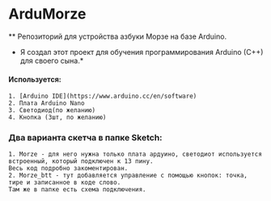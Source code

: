 # ArduMorze
** Репозиторий для устройства азбуки Морзе на базе Arduino.
* Я создал этот проект для обучения программирования Arduino (C++) для своего сына.*

#### Используется: 
	1. [Arduino IDE](https://www.arduino.cc/en/software)
	2. Плата Arduino Nano
	3. Светодиод(по желанию)
	4. Кнопка (3шт, по желанию)

### Два варианта скетча в папке Sketch: 
    1. Morze - для него нужна только плата ардуино, светодиот используется встроенный, который подключен к 13 пину. 
    Весь код подробно закоментирован.
    2. Morze_btt - тут добавляется управление с помощью кнопок: точка, тире и записанное в коде слово. 
    Там же в папке есть схема подключения.
